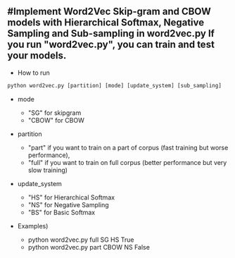 #Implement Word2Vec Skip-gram and CBOW models with Hierarchical Softmax, Negative Sampling and Sub-sampling in word2vec.py
If you run "word2vec.py", you can train and test your models.
--------------------------------------------------------------------------------------------------
- How to run
```python
python word2vec.py [partition] [mode] [update_system] [sub_sampling]
```
- mode
  - "SG" for skipgram
  - "CBOW" for CBOW
- partition
  - "part" if you want to train on a part of corpus (fast training but worse performance), 
  - "full" if you want to train on full corpus (better performance but very slow training)
- update_system 
  - "HS" for Hierarchical Softmax
  - "NS" for Negative Sampling
  - "BS" for Basic Softmax

- Examples) 
  - python word2vec.py full SG HS True
  - python word2vec.py part CBOW NS False
